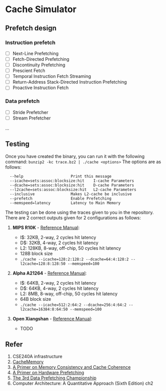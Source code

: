 # Cache Simulator


## Prefetch design
### Instruction prefetch

- [ ] Next-Line Prefetching
- [ ] Fetch-Directed Prefetching
- [ ] Discontinuity Prefetching
- [ ] Prescient Fetch
- [ ] Temporal Instruction Fetch Streaming
- [ ] Return-Address Stack-Directed Instruction Prefetching
- [ ] Proactive Instruction Fetch

### Data prefetch

- [ ] Stride Prefetcher
- [ ] Stream Prefetcher

...


## Testing
Once you have created the binary, you can run it with the following command:
`bunzip2 -kc trace.bz2 | ./cache <options>`
The options are as follows:
```
  --help                     Print this message
  --icache=sets:assoc:blocksize:hit    I-cache Parameters
  --dcache=sets:assoc:blocksize:hit    D-cache Parameters
  --l2cache=sets:assoc:blocksize:hit   L2-cache Parameters
  --inclusive                Makes L2-cache be inclusive
  --prefetch                 Enable Prefetching
  --memspeed=latency         Latency to Main Memory
```

The testing can be done using the traces given to you in the repository. There are 2 correct outputs given for 2 configurations as follows:
1. **MIPS R10K** - [Reference Manual](https://ieeexplore.ieee.org/abstract/document/491460?casa_token=xRyemPMXCU4AAAAA:qMm86PcKveY_y6TAegQChllzSccO4b6ILZRKKEeO_ml4HjQfav6hBbHDJeHR0TeXZCUPyjOpFQ):
   * I$: 32KB, 2-way, 2 cycles hit latency
   * D$: 32KB, 4-way, 2 cycles hit latency
   * L2: 128KB, 8-way, off-chip, 50 cycles hit latency
   * 128B block size
   * `./cache --icache=128:2:128:2 --dcache=64:4:128:2 --l2cache=128:8:128:50 --memspeed=100`
2. **Alpha A21264** - [Reference Manual](https://course.ece.cmu.edu/~ece447/s15/lib/exe/fetch.php?media=21264hrm.pdf):
   * I$: 64KB, 2-way, 2 cycles hit latency
   * D$: 64KB, 4-way, 2 cycles hit latency
   * L2: 8MB, 8-way, off-chip, 50 cycles hit latency
   * 64B block size
   * `./cache --icache=512:2:64:2 --dcache=256:4:64:2 --l2cache=16384:8:64:50 --memspeed=100`

3. **Open Xiangshan** - [Reference Manual](https://xiangshan-doc.readthedocs.io/zh_CN/latest/): 
   * TODO



## Refer
1. CSE240A infrastructure
1. [CacheMemory](https://yuhaozhu.com/CacheMemory.pdf)
1. [A Primer on Memory Consistency and Cache Coherence](https://course.ece.cmu.edu/~ece847c/S15/lib/exe/fetch.php?media=part2_2_sorin12.pdf)
1. [A Primer on Hardware Prefetching](https://picture.iczhiku.com/resource/eetop/WHiEgafHDzheKCNv.pdf)
1. [The 3rd Data Prefetching Championship](https://dpc3.compas.cs.stonybrook.edu/)
1. Computer Architecture: A Quantitative Approach (Sixth Edition) ch2
